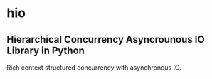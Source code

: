 # hio
## Hierarchical Concurrency Asyncrounous IO Library in Python

Rich context structured concurrency with asynchronous IO.
